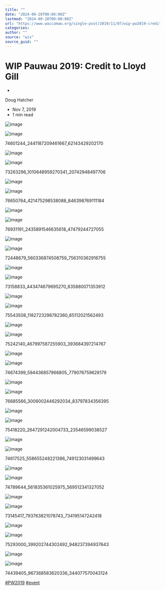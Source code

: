 ```yaml
---
title: ""
date: "2024-09-28T00:00:00Z"
lastmod: "2024-09-28T00:00:00Z"
url: "https://www.waccamaw.org/single-post/2019/11/07/wip-pw2019-credit-to-lloyd-gill"
categories:
author: ""
source: "wix"
source_guid: ""
---
```


# WIP Pauwau 2019: Credit to Lloyd Gill

-

Doug Hatcher
- Nov 7, 2019
- 1 min read

![image](./images/98a108_f7eb84c704f0467dbcf507f7072f580f~mv2-1.jpg)

![image](./images/98a108_f7eb84c704f0467dbcf507f7072f580f~mv2-1.jpg)

74601244_2441187209461667_62143429202170

![image](./images/98a108_8eaab48dca9c4dd994fc54d081676daa~mv2-1.jpg)

![image](./images/98a108_8eaab48dca9c4dd994fc54d081676daa~mv2-1.jpg)

73263296_1010648959270341_20742948497706

![image](./images/98a108_08f364f03f98440aaab69d503d11cebf~mv2-1.jpg)

![image](./images/98a108_08f364f03f98440aaab69d503d11cebf~mv2-1.jpg)

76650764_421475298538088_846398769111184

![image](./images/98a108_2f9984953bcd409eab08accf4bf64cd2~mv2-1.jpg)

![image](./images/98a108_2f9984953bcd409eab08accf4bf64cd2~mv2-1.jpg)

76931191_2435891546635618_47479244727055

![image](./images/98a108_ce7bab9d2f8c4774be98be4502d6306d~mv2-1.jpg)

![image](./images/98a108_ce7bab9d2f8c4774be98be4502d6306d~mv2-1.jpg)

72448679_560336874508759_756310362916755

![image](./images/98a108_50483637cb5b4a52980e21d45dbcb4c1~mv2-1.jpg)

![image](./images/98a108_50483637cb5b4a52980e21d45dbcb4c1~mv2-1.jpg)

73158833_443474679695270_635880071353912

![image](./images/98a108_26d647e1b8da4b6f912dc1a665c7547a~mv2-1.jpg)

![image](./images/98a108_26d647e1b8da4b6f912dc1a665c7547a~mv2-1.jpg)

75543508_1182723298782360_65112021562493

![image](./images/98a108_f51d36b25d174ccbb71045ade066d5d4~mv2-1.jpg)

![image](./images/98a108_f51d36b25d174ccbb71045ade066d5d4~mv2-1.jpg)

75242140_467997587255903_393684397214767

![image](./images/98a108_5a971ebd587240219f67780509b5ce0f~mv2-1.jpg)

![image](./images/98a108_5a971ebd587240219f67780509b5ce0f~mv2-1.jpg)

74674399_594436857966805_779076759628179

![image](./images/98a108_1a12a4d276c1445cbaef158f3dbbe978~mv2-1.jpg)

![image](./images/98a108_1a12a4d276c1445cbaef158f3dbbe978~mv2-1.jpg)

76685566_3006002446292034_83797834356395

![image](./images/98a108_c7423c4621e84f80a40a97714ffb575b~mv2-1.jpg)

![image](./images/98a108_c7423c4621e84f80a40a97714ffb575b~mv2-1.jpg)

75418220_2647291242004733_23546599038527

![image](./images/98a108_a07d037d8f6e497d8898d192c965c744~mv2-1.jpg)

![image](./images/98a108_a07d037d8f6e497d8898d192c965c744~mv2-1.jpg)

74617525_558655248221386_749123031499643

![image](./images/98a108_cd221ebd9d8f4cc99e9128fa01f26f27~mv2-1.jpg)

![image](./images/98a108_cd221ebd9d8f4cc99e9128fa01f26f27~mv2-1.jpg)

74789644_561835361025975_569512341327052

![image](./images/98a108_e6eb0b46afe44c799b6ee4dd91b0e727~mv2-1.jpg)

![image](./images/98a108_e6eb0b46afe44c799b6ee4dd91b0e727~mv2-1.jpg)

73145417_793763821078743_734195147242418

![image](./images/98a108_047fbf11ef014ba68563df14eeaf816e~mv2-1.jpg)

![image](./images/98a108_047fbf11ef014ba68563df14eeaf816e~mv2-1.jpg)

75293000_399202744302492_948237394937643

![image](./images/98a108_f0812a60b0f7440b89601778b7bc3c04~mv2-1.jpg)

![image](./images/98a108_f0812a60b0f7440b89601778b7bc3c04~mv2-1.jpg)

74439405_967368583620336_344077570043124

[#PW2019](https://www.waccamaw.org/updates/hashtags/PW2019) [#event](https://www.waccamaw.org/updates/hashtags/event)


